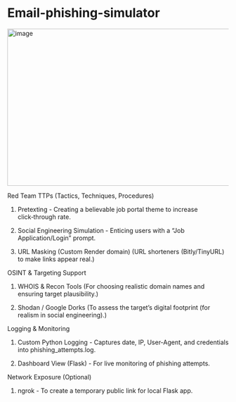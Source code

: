 # Email-phishing-simulator
<img width="565" height="357" alt="image" src="https://github.com/user-attachments/assets/b9859af0-1553-4a0d-b832-5e14b5f5c74f" />

Red Team TTPs (Tactics, Techniques, Procedures)
1. Pretexting - Creating a believable job portal theme to increase click‑through rate.

2. Social Engineering Simulation - Enticing users with a “Job Application/Login” prompt.

3. URL Masking
(Custom Render domain)
(URL shorteners (Bitly/TinyURL) to make links appear real.)

OSINT & Targeting Support
1. WHOIS & Recon Tools 
(For choosing realistic domain names and ensuring target plausibility.)

2. Shodan / Google Dorks
(To assess the target’s digital footprint (for realism in social engineering).)

Logging & Monitoring
1. Custom Python Logging - Captures date, IP, User-Agent, and credentials into phishing_attempts.log.

2. Dashboard View (Flask) - For live monitoring of phishing attempts.

Network Exposure (Optional)
1. ngrok - To create a temporary public link for local Flask app.


